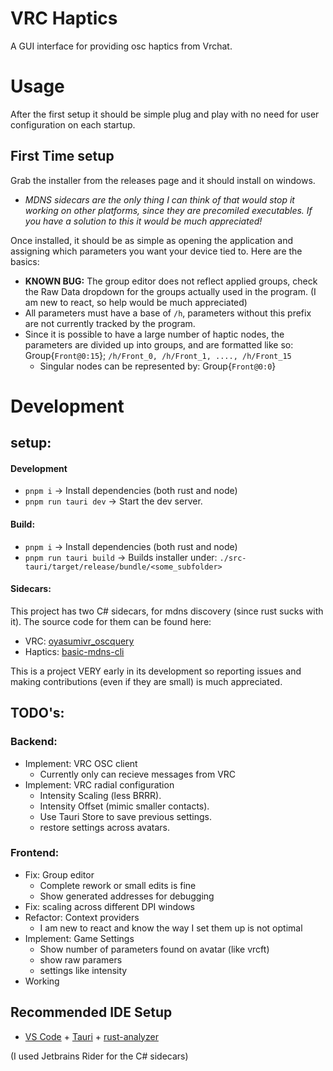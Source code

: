 # VRC Haptics

A GUI interface for providing osc haptics from Vrchat.

# Usage

After the first setup it should be simple plug and play with no need for user configuration on each startup.

## First Time setup

Grab the installer from the releases page and it should install on windows.

- _MDNS sidecars are the only thing I can think of that would stop it working on other platforms, since they are precomiled executables. If you have a solution to this it would be much appreciated!_

Once installed, it should be as simple as opening the application and assigning which parameters you want your device tied to. Here are the basics:

- **KNOWN BUG:** The group editor does not reflect applied groups, check the Raw Data dropdown for the groups actually used in the program. (I am new to react, so help would be much appreciated)
- All parameters must have a base of `/h`, parameters without this prefix are not currently tracked by the program.
- Since it is possible to have a large number of haptic nodes, the parameters are divided up into groups, and are formatted like so: Group{`Front@0:15`}; `/h/Front_0, /h/Front_1, ...., /h/Front_15`
  - Singular nodes can be represented by: Group{`Front@0:0`}

# Development

## setup:
#### Development
- `pnpm i` -> Install dependencies (both rust and node)
- `pnpm run tauri dev` -> Start the dev server. 

#### Build:
- `pnpm i` -> Install dependencies (both rust and node)
- `pnpm run tauri build` -> Builds installer under: `./src-tauri/target/release/bundle/<some_subfolder>`

#### Sidecars:
This project has two C# sidecars, for mdns discovery (since rust sucks with it). 
The source code for them can be found here:
 - VRC: [oyasumivr_oscquery](https://github.com/Raphiiko/oyasumivr_oscquery/tree/main/src-mdns-sidecar)
 - Haptics: [basic-mdns-cli](https://github.com/virtuallyaverage/basic-mdns-cli)

This is a project VERY early in its development so reporting issues and making contributions (even if they are small) is much appreciated.

## TODO's:

### Backend:
- Implement: VRC OSC client
    - Currently only can recieve messages from VRC
- Implement: VRC radial configuration
  - Intensity Scaling (less BRRR).
  - Intensity Offset (mimic smaller contacts).
  - Use Tauri Store to save previous settings.
  - restore settings across avatars.

### Frontend:

- Fix: Group editor
  - Complete rework or small edits is fine
  - Show generated addresses for debugging
- Fix: scaling across different DPI windows
- Refactor: Context providers
    - I am new to react and know the way I set them up is not optimal
- Implement: Game Settings
  - Show number of parameters found on avatar (like vrcft)
  - show raw paramers
  - settings like intensity
- Working 

## Recommended IDE Setup

- [VS Code](https://code.visualstudio.com/) + [Tauri](https://marketplace.visualstudio.com/items?itemName=tauri-apps.tauri-vscode) + [rust-analyzer](https://marketplace.visualstudio.com/items?itemName=rust-lang.rust-analyzer)

(I used Jetbrains Rider for the C# sidecars)